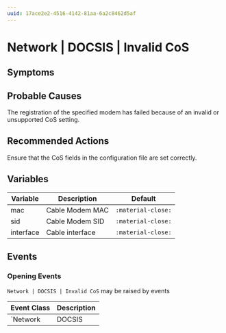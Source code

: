 ```yaml
---
uuid: 17ace2e2-4516-4142-81aa-6a2c8462d5af
---
```

# Network | DOCSIS | Invalid CoS

## Symptoms

## Probable Causes

The registration of the specified modem has failed because of an invalid or unsupported CoS setting.

## Recommended Actions

Ensure that the CoS fields in the configuration file are set correctly.

## Variables

Variable | Description | Default
--- | --- | ---
mac | Cable Modem MAC | `:material-close:`
sid | Cable Modem SID | `:material-close:`
interface | Cable interface | `:material-close:`

## Events

### Opening Events
`Network | DOCSIS | Invalid CoS` may be raised by events

Event Class | Description
--- | ---
`Network | DOCSIS | Invalid CoS` | dispose
